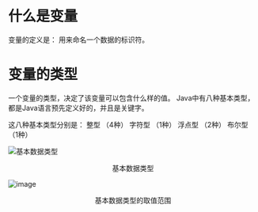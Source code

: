 # 什么是变量

变量的定义是： 用来命名一个数据的标识符。



# 变量的类型

一个变量的类型，决定了该变量可以包含什么样的值。
Java中有八种基本类型，都是Java语言预先定义好的，并且是关键字。

这八种基本类型分别是：
整型     （4种）
字符型 （1种）
浮点型 （2种）
布尔型 （1种）

![基本数据类型](https://i.ibb.co/ZBFnt2s/image.png)

<center>基本数据类型</center>

![image](https://i.ibb.co/KyC0dhP/image.gif)

<center>基本数据类型的取值范围</center>

